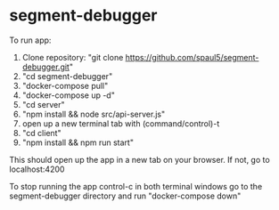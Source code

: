 # segment-debugger

To run app:

1. Clone repository: "git clone https://github.com/spaul5/segment-debugger.git"
2. "cd segment-debugger"
3. "docker-compose pull"
4. "docker-compose up -d"
5. "cd server"
5. "npm install && node src/api-server.js"
6. open up a new terminal tab with (command/control)-t
7. "cd client"
8. "npm install && npm run start"

This should open up the app in a new tab on your browser.
If not, go to localhost:4200

To stop running the app
control-c in both terminal windows
go to the segment-debugger directory and run "docker-compose down"
